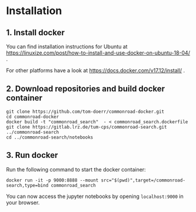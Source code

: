 # Installation
## 1. Install docker
You can find installation instructions for Ubuntu at
https://linuxize.com/post/how-to-install-and-use-docker-on-ubuntu-18-04/ .

For other platforms have a look at
https://docs.docker.com/v17.12/install/ .

## 2. Download repositories and build docker container
```
git clone https://github.com/tom-doerr/commonroad-docker.git
cd commonroad-docker
docker build -t "commonroad_search"  - < commonroad_search.dockerfile
git clone https://gitlab.lrz.de/tum-cps/commonroad-search.git ../commonroad-search
cd ../commonroad-search/notebooks
```

## 3. Run docker
Run the following command to start the docker container:
```
docker run -it -p 9000:8888 --mount src="$(pwd)",target=/commonroad-search,type=bind commonroad_search
```
You can now access the jupyter notebooks by opening `localhost:9000` in your browser.
